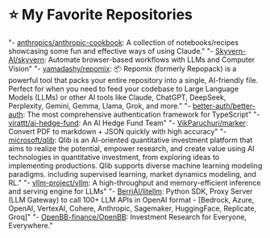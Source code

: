 # ⭐ My Favorite Repositories

"- [anthropics/anthropic-cookbook](https://github.com/anthropics/anthropic-cookbook): A collection of notebooks/recipes showcasing some fun and effective ways of using Claude."
"- [Skyvern-AI/skyvern](https://github.com/Skyvern-AI/skyvern): Automate browser-based workflows with LLMs and Computer Vision"
"- [yamadashy/repomix](https://github.com/yamadashy/repomix): 📦 Repomix (formerly Repopack) is a powerful tool that packs your entire repository into a single, AI-friendly file. Perfect for when you need to feed your codebase to Large Language Models (LLMs) or other AI tools like Claude, ChatGPT, DeepSeek, Perplexity, Gemini, Gemma, Llama, Grok, and more."
"- [better-auth/better-auth](https://github.com/better-auth/better-auth): The most comprehensive authentication framework for TypeScript"
"- [virattt/ai-hedge-fund](https://github.com/virattt/ai-hedge-fund): An AI Hedge Fund Team"
"- [VikParuchuri/marker](https://github.com/VikParuchuri/marker): Convert PDF to markdown + JSON quickly with high accuracy"
"- [microsoft/qlib](https://github.com/microsoft/qlib): Qlib is an AI-oriented quantitative investment platform that aims to realize the potential, empower research, and create value using AI technologies in quantitative investment, from exploring ideas to implementing productions. Qlib supports diverse machine learning modeling paradigms. including supervised learning, market dynamics modeling, and RL."
"- [vllm-project/vllm](https://github.com/vllm-project/vllm): A high-throughput and memory-efficient inference and serving engine for LLMs"
"- [BerriAI/litellm](https://github.com/BerriAI/litellm): Python SDK, Proxy Server (LLM Gateway) to call 100+ LLM APIs in OpenAI format - [Bedrock, Azure, OpenAI, VertexAI, Cohere, Anthropic, Sagemaker, HuggingFace, Replicate, Groq]"
"- [OpenBB-finance/OpenBB](https://github.com/OpenBB-finance/OpenBB): Investment Research for Everyone, Everywhere."
